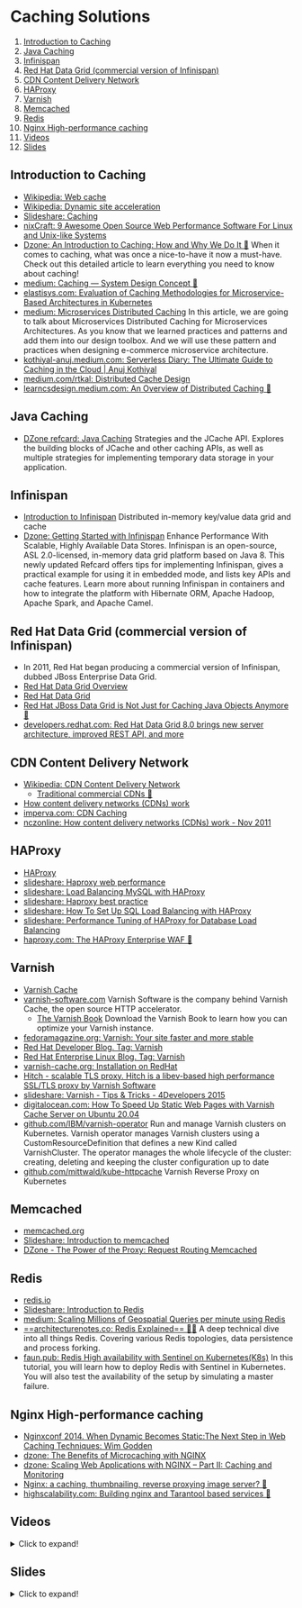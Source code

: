 # Caching Solutions

1. [Introduction to Caching](#introduction-to-caching)
2. [Java Caching](#java-caching)
3. [Infinispan](#infinispan)
4. [Red Hat Data Grid (commercial version of Infinispan)](#red-hat-data-grid-commercial-version-of-infinispan)
5. [CDN Content Delivery Network](#cdn-content-delivery-network)
6. [HAProxy](#haproxy)
7. [Varnish](#varnish)
8. [Memcached](#memcached)
9. [Redis](#redis)
10. [Nginx High-performance caching](#nginx-high-performance-caching)
11. [Videos](#videos)
12. [Slides](#slides)

## Introduction to Caching

- [Wikipedia: Web cache](https://en.wikipedia.org/wiki/Web_cache)
- [Wikipedia: Dynamic site acceleration](https://en.wikipedia.org/wiki/Dynamic_site_acceleration)
- [Slideshare: Caching](http://www.slideshare.net/NasceniaIT/brown-bag-caching-rafi-faisal-48694442)
- [nixCraft: 9 Awesome Open Source Web Performance Software For Linux and Unix-like Systems](https://www.cyberciti.biz/open-source/http-web-performance-proxy-load-balancer-accelerator-software/)
- [Dzone: An Introduction to Caching: How and Why We Do It 🌟](https://dzone.com/articles/introducing-amp-assimilating-caching-quick-read-fo) When it comes to caching, what was once a nice-to-have it now a must-have. Check out this detailed article to learn everything you need to know about caching!
- [medium: Caching — System Design Concept 🌟](https://medium.com/enjoy-algorithm/caching-system-design-concept-500134cff300)
- [elastisys.com: Evaluation of Caching Methodologies for Microservice-Based Architectures in Kubernetes](https://elastisys.com/evaluation-of-caching-methodologies/)
- [medium: Microservices Distributed Caching](https://medium.com/design-microservices-architecture-with-patterns/microservices-distributed-caching-76828817e41b) In this article, we are going to talk about Microservices Distributed Caching for Microservices Architectures. As you know that we learned practices and patterns and add them into our design toolbox. And we will use these pattern and practices when designing e-commerce microservice architecture.
- [kothiyal-anuj.medium.com: Serverless Diary: The Ultimate Guide to Caching in the Cloud | Anuj Kothiyal](https://kothiyal-anuj.medium.com/serverless-diary-the-ultimate-guide-to-caching-in-the-cloud-249f6a06915f)
- [medium.com/rtkal: Distributed Cache Design](https://medium.com/rtkal/distributed-cache-design-348cbe334df1)
- [learncsdesign.medium.com: An Overview of Distributed Caching 🌟](https://learncsdesign.medium.com/an-overview-of-distributed-caching-e426781d1ff0)

## Java Caching

- [DZone refcard: Java Caching](https://dzone.com/refcardz/java-caching) Strategies and the JCache API. Explores the building blocks of JCache and other caching APIs, as well as multiple strategies for implementing temporary data storage in your application.

## Infinispan

- [Introduction to Infinispan](https://infinispan.org/about/) Distributed in-memory key/value data grid and cache
- [Dzone: Getting Started with Infinispan](https://dzone.com/refcardz/getting-started-infinispan) Enhance Performance With Scalable, Highly Available Data Stores. Infinispan is an open-source, ASL 2.0-licensed, in-memory data grid platform based on Java 8. This newly updated Refcard offers tips for implementing Infinispan, gives a practical example for using it in embedded mode, and lists key APIs and cache features. Learn more about running Infinispan in containers and how to integrate the platform with Hibernate ORM, Apache Hadoop, Apache Spark, and Apache Camel.

## Red Hat Data Grid (commercial version of Infinispan)

- In 2011, Red Hat began producing a commercial version of Infinispan, dubbed JBoss Enterprise Data Grid. 
- [Red Hat Data Grid Overview](https://developers.redhat.com/products/datagrid/overview)
- [Red Hat Data Grid](https://www.redhat.com/en/technologies/jboss-middleware/data-grid)
- [Red Hat JBoss Data Grid is Not Just for Caching Java Objects Anymore 🌟](https://thenewstack.io/red-hat-jboss-data-grid-not-just-storing-java-objects-anymore/)
- [developers.redhat.com: Red Hat Data Grid 8.0 brings new server architecture, improved REST API, and more](https://developers.redhat.com/blog/2020/04/13/red-hat-data-grid-8-0-brings-new-server-architecture-improved-rest-api-and-more/)

## CDN Content Delivery Network

- [Wikipedia: CDN Content Delivery Network](https://en.wikipedia.org/wiki/Content_delivery_network)
    - [Traditional commercial CDNs 🌟](https://en.wikipedia.org/wiki/Content_delivery_network#Traditional_commercial_CDNs)
- [How content delivery networks (CDNs) work](https://humanwhocodes.com/blog/2011/11/29/how-content-delivery-networks-cdns-work/)
- [imperva.com: CDN Caching](https://www.imperva.com/learn/performance/cdn-caching/)
- [nczonline: How content delivery networks (CDNs) work - Nov 2011](https://www.nczonline.net/blog/2011/11/29/how-content-delivery-networks-cdns-work/)

## HAProxy

- [HAProxy](http://www.haproxy.org)
- [slideshare: Haproxy web performance](http://www.slideshare.net/haproxytech/haproxy-web-performance-55536394)
- [slideshare: Load Balancing MySQL with HAProxy](http://www.slideshare.net/Severalnines/load-balancing-mysql-with-haproxy-webinar-replay-english-44071270)
- [slideshare: Haproxy best practice](http://www.slideshare.net/haproxytech/haproxy-best-practice)
- [slideshare: How To Set Up SQL Load Balancing with HAProxy](http://www.slideshare.net/Severalnines/severalnines-ha-proxyjul20143)
- [slideshare: Performance Tuning of HAProxy for Database Load Balancing](http://www.slideshare.net/Severalnines/haproxy-mysql-slides)
- [haproxy.com: The HAProxy Enterprise WAF 🌟](https://www.haproxy.com/blog/the-haproxy-enterprise-waf/)

## Varnish

- [Varnish Cache](https://www.varnish-cache.org/)
- [varnish-software.com](https://www.varnish-software.com) Varnish Software is the company behind Varnish Cache, the open source HTTP accelerator.
    - [The Varnish Book](http://info.varnish-software.com/the-varnish-book) Download the Varnish Book to learn how you can optimize your Varnish instance.
- [fedoramagazine.org: Varnish: Your site faster and more stable](https://fedoramagazine.org/varnish-site-faster-stable/)
- [Red Hat Developer Blog. Tag: Varnish](https://developerblog.redhat.com/tag/varnish/)
- [Red Hat Enterprise Linux Blog. Tag: Varnish](http://rhelblog.redhat.com/tag/varnish/)
- [varnish-cache.org: Installation on RedHat](https://www.varnish-cache.org/installation/redhat)
- [Hitch - scalable TLS proxy. Hitch is a libev-based high performance SSL/TLS proxy by Varnish Software](https://hitch-tls.org/)
- [slideshare: Varnish - Tips & Tricks - 4Developers 2015](http://www.slideshare.net/piotrpasich/varnish-47199139)
- [digitalocean.com: How To Speed Up Static Web Pages with Varnish Cache Server on Ubuntu 20.04](https://www.digitalocean.com/community/tutorials/how-to-speed-up-static-web-pages-with-varnish-cache-server-on-ubuntu-20-04)
- [github.com/IBM/varnish-operator](https://github.com/IBM/varnish-operator) Run and manage Varnish clusters on Kubernetes. Varnish operator manages Varnish clusters using a CustomResourceDefinition that defines a new Kind called VarnishCluster. The operator manages the whole lifecycle of the cluster: creating, deleting and keeping the cluster configuration up to date
- [github.com/mittwald/kube-httpcache](https://github.com/mittwald/kube-httpcache) Varnish Reverse Proxy on Kubernetes

## Memcached

- [memcached.org](http://memcached.org)
- [Slideshare: Introduction to memcached](http://www.slideshare.net/oemebamo/introduction-to-memcached)
- [DZone - The Power of the Proxy: Request Routing Memcached](https://dzone.com/articles/the-power-of-the-proxy-request-routing-memcached)

## Redis

- [redis.io](http://redis.io)
- [Slideshare: Introduction to Redis](http://www.slideshare.net/dvirsky/introduction-to-redis)
- [medium: Scaling Millions of Geospatial Queries per minute using Redis](https://medium.com/groupon-eng/scaling-millions-of-geospatial-queries-per-minute-using-redis-7c05bcf6b4db)
- [==architecturenotes.co: Redis Explained== 🌟🌟](https://architecturenotes.co/redis/) A deep technical dive into all things Redis. Covering various Redis topologies, data persistence and process forking.
- [faun.pub: Redis High availability with Sentinel on Kubernetes(K8s)](https://faun.pub/redis-high-availability-with-sentinel-on-kubernetes-k8s-a1d67842e0ce) In this tutorial, you will learn how to deploy Redis with Sentinel in Kubernetes. You will also test the availability of the setup by simulating a master failure.

## Nginx High-performance caching

- [Nginxconf 2014. When Dynamic Becomes Static:The Next Step in Web Caching Techniques: Wim Godden](https://www.youtube.com/watch?v=OssIuHbgzJY)
- [dzone: The Benefits of Microcaching with NGINX](https://dzone.com/articles/the-benefits-of-microcaching-with-nginx)
- [dzone: Scaling Web Applications with NGINX – Part II: Caching and Monitoring](https://dzone.com/articles/scaling-web-applications-with-nginx-part-ii-cachin)
- [Nginx: a caching, thumbnailing, reverse proxying image server? 🌟](http://charlesleifer.com/blog/nginx-a-caching-thumbnailing-reverse-proxying-image-server-/)
- [highscalability.com: Building nginx and Tarantool based services 🌟](http://highscalability.com/blog/2016/2/17/building-nginx-and-tarantool-based-services.html)

## Videos

<details>
  <summary>Click to expand!</summary>

<center>
<iframe width="560" height="315" src="https://www.youtube.com/embed/OssIuHbgzJY?rel=0" frameborder="0" allowfullscreen class="video"></iframe>
<iframe width="560" height="315" src="https://www.youtube.com/embed/bjXNWBaIWjM?rel=0" frameborder="0" allowfullscreen class="video"></iframe>
</center>
</details>

## Slides

<details>
  <summary>Click to expand!</summary>

<center>
<iframe src="//www.slideshare.net/slideshow/embed_code/key/wC5wngKnh2iydS" width="595" height="485" frameborder="0" marginwidth="0" marginheight="0" scrolling="no" style="border:1px solid #CCC; border-width:1px; margin-bottom:5px; max-width: 100%;" allowfullscreen class="video"> </iframe> <div style="margin-bottom:5px"> <strong> <a href="//www.slideshare.net/Nginx/nginx-highperformance-caching" title="NGINX High-performance Caching" target="_blank">NGINX High-performance Caching</a> </strong> from <strong><a href="//www.slideshare.net/Nginx" target="_blank">NGINX, Inc.</a></strong> </div>

<iframe src="//www.slideshare.net/slideshow/embed_code/key/3nvYR34GEVLEei" width="595" height="485" frameborder="0" marginwidth="0" marginheight="0" scrolling="no" style="border:1px solid #CCC; border-width:1px; margin-bottom:5px; max-width: 100%;" allowfullscreen class="video"> </iframe> <div style="margin-bottom:5px"> <strong> <a href="//www.slideshare.net/dvirsky/introduction-to-redis" title="Introduction to Redis" target="_blank">Introduction to Redis</a> </strong> from <strong><a target="_blank" href="//www.slideshare.net/dvirsky">Dvir Volk</a></strong> </div>

<iframe src="//www.slideshare.net/slideshow/embed_code/key/42WDX39CPeO9e6" width="595" height="485" frameborder="0" marginwidth="0" marginheight="0" scrolling="no" style="border:1px solid #CCC; border-width:1px; margin-bottom:5px; max-width: 100%;" allowfullscreen class="video"> </iframe> <div style="margin-bottom:5px"> <strong> <a href="//www.slideshare.net/NasceniaIT/brown-bag-caching-rafi-faisal-48694442" title="Caching" target="_blank">Caching</a> </strong> from <strong><a target="_blank" href="//www.slideshare.net/NasceniaIT">Nascenia IT</a></strong> </div>

<iframe src="//www.slideshare.net/slideshow/embed_code/key/rqpOlUNkU6NOvo" width="595" height="485" frameborder="0" marginwidth="0" marginheight="0" scrolling="no" style="border:1px solid #CCC; border-width:1px; margin-bottom:5px; max-width: 100%;" allowfullscreen class="video"> </iframe> <div style="margin-bottom:5px"> <strong> <a href="//www.slideshare.net/oemebamo/introduction-to-memcached" title="Introduction to memcached" target="_blank">Introduction to memcached</a> </strong> from <strong><a target="_blank" href="//www.slideshare.net/oemebamo">Jurriaan Persyn</a></strong> </div>

<iframe src="//www.slideshare.net/slideshow/embed_code/key/fQrbxcE741QjvX" width="595" height="485" frameborder="0" marginwidth="0" marginheight="0" scrolling="no" style="border:1px solid #CCC; border-width:1px; margin-bottom:5px; max-width: 100%;" allowfullscreen class="video"> </iframe> <div style="margin-bottom:5px"> <strong> <a href="//www.slideshare.net/kimlindholm/varnish-configuration-step-by-step" title="Varnish Configuration Step by Step" target="_blank">Varnish Configuration Step by Step</a> </strong> from <strong><a target="_blank" href="//www.slideshare.net/kimlindholm">Kim Stefan Lindholm</a></strong> </div>

<iframe src="//www.slideshare.net/slideshow/embed_code/key/JlHlus2tBHDZVi" width="595" height="485" frameborder="0" marginwidth="0" marginheight="0" scrolling="no" style="border:1px solid #CCC; border-width:1px; margin-bottom:5px; max-width: 100%;" allowfullscreen class="video"> </iframe> <div style="margin-bottom:5px"> <strong> <a href="//www.slideshare.net/ivanchepurnyi/advanced-varnishusage" title="Varnish Cache and its usage in the real world!" target="_blank">Varnish Cache and its usage in the real world!</a> </strong> from <strong><a target="_blank" href="//www.slideshare.net/ivanchepurnyi">Ivan Chepurnyi</a></strong> </div>

<iframe src="//www.slideshare.net/slideshow/embed_code/key/crhLrhAgnlZmLv" width="595" height="485" frameborder="0" marginwidth="0" marginheight="0" scrolling="no" style="border:1px solid #CCC; border-width:1px; margin-bottom:5px; max-width: 100%;" allowfullscreen class="video"> </iframe> <div style="margin-bottom:5px"> <strong> <a href="//www.slideshare.net/samanthaquinonestembies/superchargin-varnish" title="Supercharging Content Delivery with Varnish" target="_blank">Supercharging Content Delivery with Varnish</a> </strong> from <strong><a target="_blank" href="//www.slideshare.net/samanthaquinonestembies">Samantha Quiñones</a></strong> </div>

<iframe src="//www.slideshare.net/slideshow/embed_code/key/hkcICcrntApXsr" width="595" height="485" frameborder="0" marginwidth="0" marginheight="0" scrolling="no" style="border:1px solid #CCC; border-width:1px; margin-bottom:5px; max-width: 100%;" allowfullscreen class="video"> </iframe> <div style="margin-bottom:5px"> <strong> <a href="//www.slideshare.net/haproxytech/haproxy-best-practice" title="Haproxy best practice" target="_blank">Haproxy best practice</a> </strong> from <strong><a target="_blank" href="//www.slideshare.net/haproxytech">haproxytech</a></strong> </div>
</center>
</details>
